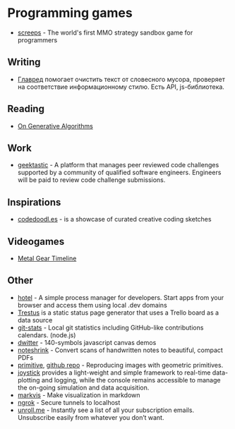 # Programming games

* [screeps](https://screeps.com/) - The world's first MMO strategy sandbox game for programmers

## Writing

* [Главред](https://glvrd.ru/) помогает очистить текст от словесного мусора, проверяет на соответствие информационному стилю. Есть API, js-библиотека.

## Reading

* [On Generative Algorithms](http://inconvergent.net/generative/)

## Work

* [geektastic](https://geektastic.com/) - A platform that manages peer reviewed code challenges supported by a community of qualified software engineers. Engineers will be paid to review code challenge submissions.

## Inspirations

* [codedoodl.es](http://codedoodl.es) - is a showcase of curated creative coding sketches

## Videogames

* [Metal Gear Timeline](http://metalgeartimeline.com/)

## Other

* [hotel](https://github.com/typicode/hotel) - A simple process manager for developers. Start apps from your browser and access them using local .dev domains
* [Trestus](https://canonical-ols.github.io/trestus/) is a static status page generator that uses a Trello board as a data source
* [git-stats](https://github.com/IonicaBizau/git-stats) - Local git statistics including GitHub-like contributions calendars. (node.js)
* [dwitter](https://dwitter.net) - 140-symbols javascript canvas demos
* [noteshrink](https://github.com/mzucker/noteshrink) - Convert scans of handwritten notes to beautiful, compact PDFs
* [primitive](https://primitive.lol/), [github repo](http://inconvergent.net/generative/) - Reproducing images with geometric primitives. 
* [joystick](https://github.com/ceyzeriat/joystick) provides a light-weight and simple framework to real-time data-plotting and logging, while the console remains accessible to manage the on-going simulation and data acquisition.
* [markvis](https://markvis.js.org/) - Make visualization in markdown
* [ngrok](https://ngrok.com) - Secure tunnels to localhost
* [unroll.me](https://unroll.me/) - Instantly see a list of all your subscription emails. Unsubscribe easily from whatever you don’t want.
